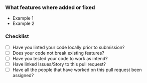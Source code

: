 ### What features where added or fixed

- Example 1
- Example 2

### Checklist

- [ ] Have you linted your code locally prior to submission?
- [ ] Does your code not break existing features?
- [ ] Have you tested your code to work as intend?
- [ ] Have linked Issues/Story to this pull request?
- [ ] Have all the people that have worked on this pull request been assigned?
